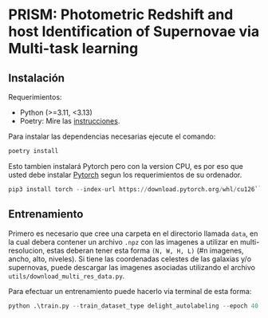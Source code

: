# PRISM: Photometric Redshift and host Identification of Supernovae via Multi-task learning

## Instalación
Requerimientos:

- Python (>=3.11, <3.13)
- Poetry: Mire las [instrucciones](https://python-poetry.org/docs/#installing-with-pipx).

Para instalar las dependencias necesarias ejecute el comando:

```python
poetry install
```

Esto tambien instalará Pytorch pero con la version CPU, es por eso que usted debe instalar [Pytorch](https://pytorch.org/get-started/locally/) segun los requerimientos de su ordenador.

```python
pip3 install torch --index-url https://download.pytorch.org/whl/cu126```
```
## Entrenamiento

Primero es necesario que cree una carpeta en el directorio llamada `data`, en la cual debera contener un archivo `.npz` con las imagenes a utilizar en multi-resolucion, estas deberan tener esta forma `(N, W, H, L)` (#n imagenes, ancho, alto, niveles). Si tiene las coordenadas celestes de las galaxias y/o supernovas, puede descargar las imagenes asociadas utilizando el archivo `utils/download_multi_res_data.py`.

Para efectuar un entrenamiento puede hacerlo via terminal de esta forma:

```python
python .\train.py --train_dataset_type delight_autolabeling --epoch 40 --save_files ../resultados/autolabeling --oids_origin SERSIC
```

